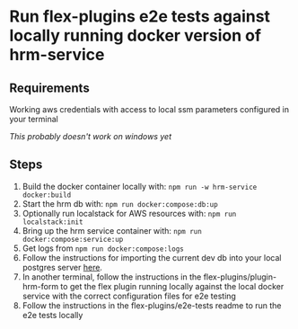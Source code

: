 # Run flex-plugins e2e tests against locally running docker version of hrm-service

## Requirements

Working aws credentials with access to local ssm parameters configured in your terminal

_This probably doesn't work on windows yet_

## Steps

1. Build the docker container locally with: `npm run -w hrm-service docker:build`
2. Start the hrm db with: `npm run docker:compose:db:up`
3. Optionally run localstack for AWS resources with: `npm run localstack:init`
4. Bring up the hrm service container with: `npm run docker:compose:service:up`
5. Get logs from `npm run docker:compose:logs`
6. Follow the instructions for importing the current dev db into your local postgres server [here](./import-dev-db-locally.md).
7. In another terminal, follow the instructions in the flex-plugins/plugin-hrm-form to get the flex plugin running locally against the local docker service with the correct configuration files for e2e testing
8. Follow the instructions in the flex-plugins/e2e-tests readme to run the e2e tests locally
